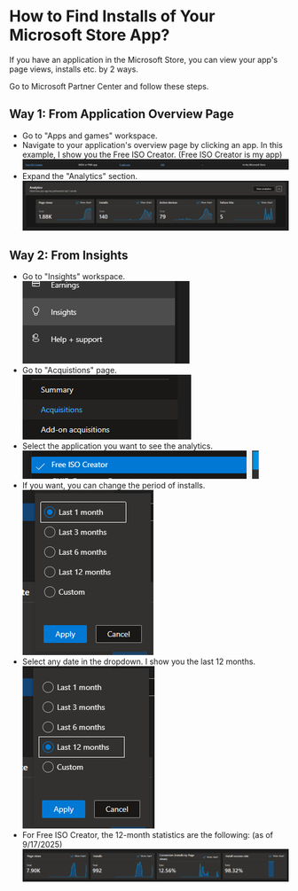 # How to Find Installs of Your Microsoft Store App?
If you have an application in the Microsoft Store, you can view your app's page views, installs etc. by 2 ways.

Go to Microsoft Partner Center and follow these steps.
## Way 1: From Application Overview Page
* Go to "Apps and games" workspace.
* Navigate to your application's overview page by clicking an app. In this example, I show you the Free ISO Creator. (Free ISO Creator is my app)<br />
![Demonstration image for way 1 step 1](/images/2.png)
* Expand the "Analytics" section.<br />
![Demonstration image for way 1 step 2](/images/3.png)
## Way 2: From Insights
* Go to "Insights" workspace.<br />
![Demonstration image for way 2 step 1](/images/4.png)
* Go to "Acquistions" page.<br />
![Demonstration image for way 2 step 2](/images/5.png)
* Select the application you want to see the analytics.<br />
![Demonstration image for way 2 step 3](/images/6.png)
* If you want, you can change the period of installs.<br />
![Demonstration image for way 2 step 4](/images/7.png)
* Select any date in the dropdown. I show you the last 12 months.<br />
![Demonstration image for way 2 step 5](/images/8.png)
* For Free ISO Creator, the 12-month statistics are the following: (as of 9/17/2025)<br />
![Demonstration image for way 2 step 6](/images/9.png)
